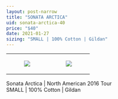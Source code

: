 ```yaml
---
layout: post-narrow
title: "SONATA ARCTICA"
uid: sonata-arctica-40
price: "$40"
date: 2021-01-27
sizing: "SMALL | 100% Cotton | Gildan"
---
```




<table style="width:100%;"><tr><td style="vertical-align:top;">
      <figure class="tmblr-full" data-orig-height="2048" data-orig-width="1365" data-orig-src="https://concertshirts.netlify.app/shirts/0189/0189-01.jpg"><img src="https://64.media.tumblr.com/3f10a80e4aa229d9513db5cae0886c62/db29210555d2da0e-a8/s540x810/e5d657650e543e78a858d3a6e1e1080cb67d87e0.jpg" data-orig-height="2048" data-orig-width="1365" data-orig-src="https://concertshirts.netlify.app/shirts/0189/0189-01.jpg"/></figure></td>
    <td style="vertical-align:top;">
      <figure class="tmblr-full" data-orig-height="2048" data-orig-width="1365" data-orig-src="https://concertshirts.netlify.app/shirts/0189/0189-02.jpg"><img src="https://64.media.tumblr.com/1ea885cf2232064f3eb5f98f0eb6337e/db29210555d2da0e-80/s540x810/725abac98620c75878ab556a435cc84b853b4c10.jpg" data-orig-height="2048" data-orig-width="1365" data-orig-src="https://concertshirts.netlify.app/shirts/0189/0189-02.jpg"/></figure></td>
  </tr></table><p>
  Sonata Arctica | North American 2016 Tour<br/>SMALL | 100% Cotton | Gildan
</p>
